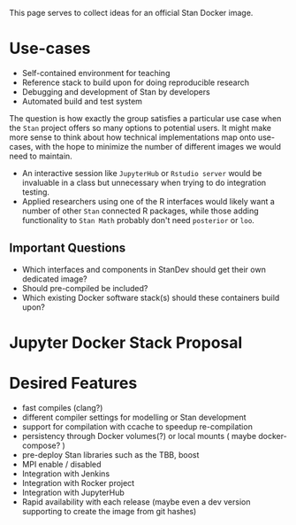 This page serves to collect ideas for an official Stan Docker image. 

# Use-cases
- Self-contained environment for teaching
- Reference stack to build upon for doing reproducible research
- Debugging and development of Stan by developers
- Automated build and test system

The question is how exactly the group satisfies a particular use case when the `Stan` project offers so many options to potential users. It might make more sense to think about how technical implementations map onto use-cases, with the hope to minimize the number of different images we would need to maintain.

- An interactive session like `JupyterHub` or `Rstudio server` would be invaluable in a class but unnecessary when trying to do integration testing.
- Applied researchers using one of the R interfaces would likely want a number of other `Stan` connected R packages, while those adding functionality to `Stan Math` probably don't need `posterior` or `loo`.

## Important Questions
- Which interfaces and components in StanDev should get their own dedicated image?
- Should pre-compiled be included?
- Which existing Docker software stack(s) should these containers build upon?

# Jupyter Docker Stack Proposal


# Desired Features
- fast compiles (clang?)
- different compiler settings for modelling or Stan development
- support for compilation with ccache to speedup re-compilation 
- persistency through Docker volumes(?) or local mounts ( maybe docker-compose? )
- pre-deploy Stan libraries such as the TBB, boost
- MPI enable / disabled
- Integration with Jenkins
- Integration with Rocker project
- Integration with JupyterHub
- Rapid availability with each release (maybe even a dev version supporting to create the image from git hashes)
